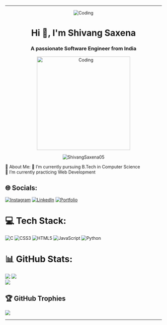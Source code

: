 <hr>
<p align="center"><img alt="Coding" src="https://i.giphy.com/L1R1tvI9svkIWwpVYr.webp"></p>
<h1 align="center">Hi 👋, I'm Shivang Saxena</h1>
<h3 align="center">A passionate Software Engineer from India</h3>
<p align="center"><img alt="Coding" width="300" src="https://blogger.googleusercontent.com/img/b/R29vZ2xl/AVvXsEj0b0LvdNF4VEzRPiX-g0YTU29bYXuLnjXvEJynYW54u3vQdEYV5hUjFob1kIQZ_-O_DbZTDwDdonrkftLNyOZBUqHYgbYn7eyz4ERZOnD9Qg1yfhlPiy6Iisb9t-VwpcVrTiYa-_WoRpnspB6lUz_lnoLawbgCFCh0VzviCYr26oYNCSvVsJojLhx-Di8/s320/68747470733a2f2f6d69726f2e6d656469756d2e636f6d2f6d61782f313336302f302a37513379765349765f7430696f4a2d5a2e676966.gif"/></p>

<p align="center"> <img src="https://komarev.com/ghpvc/?username=ShivangSaxena05&label=Profile%20views&color=0e75b6&style=flat" alt="ShivangSaxena05" /> </p>
💫 About Me:
🔭  I’m currently pursuing B.Tech in Computer  Science<br>🌱 I’m currently practicing Web Development<br>


## 🌐 Socials:
[![Instagram](https://img.shields.io/badge/Instagram-%23E4405F.svg?logo=Instagram&logoColor=white)](https://instagram.com/vanshsaxena28) [![LinkedIn](https://img.shields.io/badge/LinkedIn-%230077B5.svg?logo=linkedin&logoColor=white)](https://www.linkedin.com/in/shivang-saxena-699974267?utm_source=share&utm_campaign=share_via&utm_content=profile&utm_medium=android_app) [![Portfolio](https://img.shields.io/badge/Portfolio-8A2BE2)](https://ShivangSaxena05.github.io)

# 💻 Tech Stack:
![C](https://img.shields.io/badge/c-%2300599C.svg?style=for-the-badge&logo=c&logoColor=white) ![CSS3](https://img.shields.io/badge/css3-%231572B6.svg?style=for-the-badge&logo=css3&logoColor=white) ![HTML5](https://img.shields.io/badge/html5-%23E34F26.svg?style=for-the-badge&logo=html5&logoColor=white) ![JavaScript](https://img.shields.io/badge/javascript-%23323330.svg?style=for-the-badge&logo=javascript&logoColor=%23F7DF1E) ![Python](https://img.shields.io/badge/python-3670A0?style=for-the-badge&logo=python&logoColor=ffdd54)
# 📊 GitHub Stats:
![](https://github-readme-stats.vercel.app/api?username=ShivangSaxena05&theme=radical&hide_border=false&include_all_commits=false&count_private=true)
![](https://github-readme-streak-stats.herokuapp.com/?user=ShivangSaxena05&theme=radical&hide_border=false)<br/>
![](https://github-readme-stats.vercel.app/api/top-langs/?username=ShivangSaxena05&theme=radical&hide_border=false&include_all_commits=false&count_private=true&layout=compact)

## 🏆 GitHub Trophies
![](https://github-profile-trophy.vercel.app/?username=ShivangSaxena05&theme=radical&no-frame=false&no-bg=true&margin-w=4)


---
